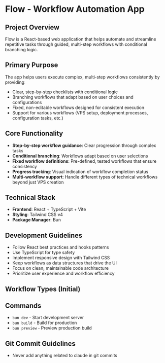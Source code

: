 # Flow - Workflow Automation App

## Project Overview

Flow is a React-based web application that helps automate and streamline repetitive tasks through guided, multi-step workflows with conditional branching logic.

## Primary Purpose

The app helps users execute complex, multi-step workflows consistently by providing:
- Clear, step-by-step checklists with conditional logic
- Branching workflows that adapt based on user choices and configurations
- Fixed, non-editable workflows designed for consistent execution
- Support for various workflows (VPS setup, deployment processes, configuration tasks, etc.)

## Core Functionality

- **Step-by-step workflow guidance**: Clear progression through complex tasks
- **Conditional branching**: Workflows adapt based on user selections
- **Fixed workflow definitions**: Pre-defined, tested workflows that ensure consistency
- **Progress tracking**: Visual indication of workflow completion status
- **Multi-workflow support**: Handle different types of technical workflows beyond just VPS creation

## Technical Stack

- **Frontend**: React + TypeScript + Vite
- **Styling**: Tailwind CSS v4
- **Package Manager**: Bun

## Development Guidelines

- Follow React best practices and hooks patterns
- Use TypeScript for type safety
- Implement responsive design with Tailwind CSS
- Keep workflows as data structures that drive the UI
- Focus on clean, maintainable code architecture
- Prioritize user experience and workflow efficiency

## Workflow Types (Initial)

## Commands

- `bun dev` - Start development server
- `bun build` - Build for production
- `bun preview` - Preview production build

## Git Commit Guidelines

- Never add anything related to claude in git commits